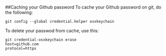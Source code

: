 ##Caching your Github password
To cache your Github password on git, do the following:

`git config --global credential.helper osxkeychain`

To delete your passwod from cache, use this:
```
git credential-osxkeychain erase
host=github.com
protocol=https
```

